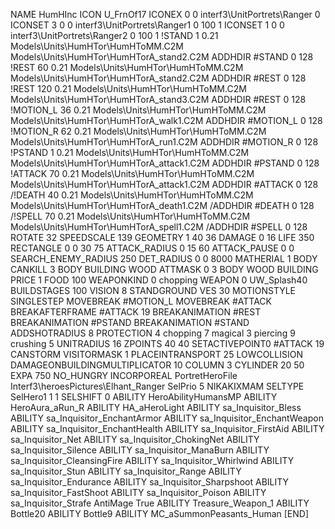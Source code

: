 NAME HumHInc
ICON U_FrnOf17
ICONEX 0 0 interf3\UnitPortrets\Ranger 0
ICONSET 3 0 0 interf3\UnitPortrets\Ranger1 0 100 1
ICONSET 1 0 0 interf3\UnitPortrets\Ranger2 0 100 1
!STAND          1 0.21 Models\Units\HumHTor\HumHToMM.C2M Models\Units\HumHTor\HumHTorA_stand2.C2M
ADDHDIR #STAND 0 128
!REST          60 0.21 Models\Units\HumHTor\HumHToMM.C2M Models\Units\HumHTor\HumHTorA_stand2.C2M
ADDHDIR #REST 0 128
!REST          120 0.21 Models\Units\HumHTor\HumHToMM.C2M Models\Units\HumHTor\HumHTorA_stand3.C2M
ADDHDIR #REST 0 128
!MOTION_L      36 0.21 Models\Units\HumHTor\HumHToMM.C2M Models\Units\HumHTor\HumHTorA_walk1.C2M
ADDHDIR #MOTION_L 0 128
!MOTION_R      62 0.21 Models\Units\HumHTor\HumHToMM.C2M Models\Units\HumHTor\HumHTorA_run1.C2M
ADDHDIR #MOTION_R 0 128                                                        
!PSTAND        1  0.21 Models\Units\HumHTor\HumHToMM.C2M Models\Units\HumHTor\HumHTorA_attack1.C2M
ADDHDIR #PSTAND 0 128 
!ATTACK        70 0.21 Models\Units\HumHTor\HumHToMM.C2M Models\Units\HumHTor\HumHTorA_attack1.C2M
ADDHDIR #ATTACK 0 128
/!DEATH         40 0.21 Models\Units\HumHTor\HumHToMM.C2M Models\Units\HumHTor\HumHTorA_death1.C2M
/ADDHDIR #DEATH 0 128
/!SPELL        70 0.21 Models\Units\HumHTor\HumHToMM.C2M Models\Units\HumHTor\HumHTorA_spell1.C2M
/ADDHDIR #SPELL 0 128
ROTATE 32
SPEEDSCALE 139
GEOMETRY 1 40 36
DAMAGE   0 16
LIFE     350
RECTANGLE 0 0 30 75
ATTACK_RADIUS 0 15 60
ATTACK_PAUSE 0 0
SEARCH_ENEMY_RADIUS 250
DET_RADIUS 0 0 8000
MATHERIAL 1 BODY
CANKILL 3 BODY BUILDING WOOD
ATTMASK 0 3 BODY WOOD BUILDING
PRICE 1 FOOD 100
WEAPONKIND 0 chopping
WEAPON 0 UW_Splash40
BUILDSTAGES 100
VISION 8
STANDGROUND
VES 30
MOTIONSTYLE SINGLESTEP
MOVEBREAK #MOTION_L
MOVEBREAK #ATTACK
BREAKAFTERFRAME #ATTACK 19
BREAKANIMATION #REST
BREAKANIMATION #PSTAND
BREAKANIMATION #STAND
ADDSHOTRADIUS 8
PROTECTION 4 chopping 7 magical 3 piercing 9 crushing 5
UNITRADIUS 16
ZPOINTS 40 40
SETACTIVEPOINT0 #ATTACK 19
CANSTORM
VISITORMASK 1
PLACEINTRANSPORT 25
LOWCOLLISION
DAMAGEONBUILDINGMULTIPLICATOR 10
COLUMN 3
CYLINDER 20 50
EXPA 750
NO_HUNGRY
INCORPOREAL
PortretHeroFile Interf3\heroesPictures\Elhant_Ranger
SelPrio 5
NIKAKIXMAM
SELTYPE SelHero1 1 1
SELSHIFT 0
ABILITY HeroAbilityHumansMP
ABILITY HeroAura_aRun_R
ABILITY HA_aHeroLight
ABILITY sa_Inquisitor_Bless
ABILITY sa_Inquisitor_EnchantArmor
ABILITY sa_Inquisitor_EnchantWeapon
ABILITY sa_Inquisitor_EnchantHealth
ABILITY sa_Inquisitor_FirstAid
ABILITY sa_Inquisitor_Net
ABILITY sa_Inquisitor_ChokingNet
ABILITY sa_Inquisitor_Silence
ABILITY sa_Inquisitor_ManaBurn
ABILITY sa_Inquisitor_CleansingFire
ABILITY sa_Inquisitor_Whirlwind
ABILITY sa_Inquisitor_Stun
ABILITY sa_Inquisitor_Range
ABILITY sa_Inquisitor_Endurance
ABILITY sa_Inquisitor_Sharpshoot
ABILITY sa_Inquisitor_FastShoot
ABILITY sa_Inquisitor_Poison
ABILITY sa_Inquisitor_Strafe
AntiMage True
ABILITY Treasure_Weapon_1
ABILITY Bottle20
ABILITY Bottle9
ABILITY MC_aSummonPeasants_Human
[END]
